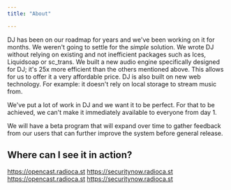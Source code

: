 ```yaml
---
title: "About"

---
```

DJ has been on our roadmap for years and we've been working on it for months. We weren't going to settle for the *simple* solution. We wrote DJ without relying on existing and not inefficient packages such as Ices, Liquidsoap or sc_trans. We built a new audio engine specifically designed for DJ; it's 25x more efficient than the others mentioned above. This allows for us to offer it a very affordable price. DJ is also built on new web technology. For example: it doesn't rely on local storage to stream music from.

We've put a lot of work in DJ and we want it to be perfect. For that to be achieved, we can't make it immediately available to everyone from day 1.

We will have a beta program that will expand over time to gather feedback from our users that can further improve the system before general release.

## Where can I see it in action?

https://opencast.radioca.st
https://securitynow.radioca.st
https://opencast.radioca.st
https://securitynow.radioca.st